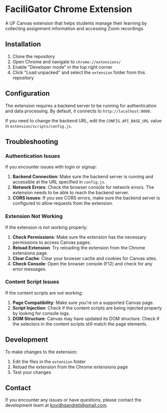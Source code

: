 # FaciliGator Chrome Extension

A UF Canvas extension that helps students manage their learning by collecting assignment information and accessing Zoom recordings.

## Installation

1. Clone the repository
2. Open Chrome and navigate to `chrome://extensions/`
3. Enable "Developer mode" in the top right corner
4. Click "Load unpacked" and select the `extension` folder from this repository

## Configuration

The extension requires a backend server to be running for authentication and data processing. By default, it connects to `http://localhost:8000`.

If you need to change the backend URL, edit the `CONFIG.API_BASE_URL` value in `extension/scripts/config.js`.

## Troubleshooting

### Authentication Issues

If you encounter issues with login or signup:

1. **Backend Connection**: Make sure the backend server is running and accessible at the URL specified in `config.js`.
2. **Network Errors**: Check the browser console for network errors. The extension needs to be able to reach the backend server.
3. **CORS Issues**: If you see CORS errors, make sure the backend server is configured to allow requests from the extension.

### Extension Not Working

If the extension is not working properly:

1. **Check Permissions**: Make sure the extension has the necessary permissions to access Canvas pages.
2. **Reload Extension**: Try reloading the extension from the Chrome extensions page.
3. **Clear Cache**: Clear your browser cache and cookies for Canvas sites.
4. **Check Console**: Open the browser console (F12) and check for any error messages.

### Content Script Issues

If the content scripts are not working:

1. **Page Compatibility**: Make sure you're on a supported Canvas page.
2. **Script Injection**: Check if the content scripts are being injected properly by looking for console logs.
3. **DOM Structure**: Canvas may have updated its DOM structure. Check if the selectors in the content scripts still match the page elements.

## Development

To make changes to the extension:

1. Edit the files in the `extension` folder
2. Reload the extension from the Chrome extensions page
3. Test your changes

## Contact

If you encounter any issues or have questions, please contact the development team at kovidhgandreti@gmail.com. 